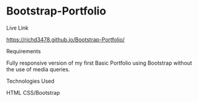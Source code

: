# Bootstrap-Portfolio

Live Link

https://richd3478.github.io/Bootstrap-Portfolio/

Requirements

Fully responsive version of my first Basic Portfolio using Bootstrap without the use of media queries.


Technologies Used

HTML
CSS/Bootstrap
